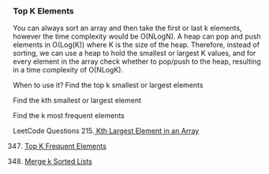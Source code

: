 ### Top K Elements

You can always sort an array and then take the first or last k elements, however the time 
complexity would be O(NLogN). A heap can pop and push elements in O(Log(K)) where K is the 
size of the heap. Therefore, instead of sorting, we can use a heap to hold the smallest or 
largest K values, and for every element in the array check whether to pop/push to the heap, 
resulting in a time complexity of O(NLogK).


When to use it?
Find the top k smallest or largest elements

Find the kth smallest or largest element

Find the k most frequent elements

LeetCode Questions
215.[ Kth Largest Element in an Array](https://leetcode.com/problems/kth-largest-element-in-an-array/description/)

347. [Top K Frequent Elements](https://leetcode.com/problems/top-k-frequent-elements/description/)

23. [Merge k Sorted Lists](https://leetcode.com/problems/merge-k-sorted-lists/description/)
